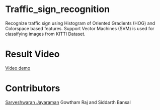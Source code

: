 # Traffic_sign_recognition
Recognize traffic sign using Histogram of Oriented Gradients (HOG) and Colorspace based features. Support Vector Machines (SVM) is used for classifying images from KITTI Dataset.

# Result Video
[Video demo](https://www.dropbox.com/s/619bsmlodktlxpl/out_tsr_v2.mkv?dl=0)


# Contributors
[Sarveshwaran Jayaraman](https://www.linkedin.com/in/sarveshjayaraman/)   Gowtham Raj and Siddarth Bansal
